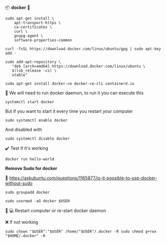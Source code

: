 📦 **docker** :whale: 

```console
sudo apt-get install \
    apt-transport-https \
    ca-certificates \
    curl \
    gnupg-agent \
    software-properties-common
```

```console
curl -fsSL https://download.docker.com/linux/ubuntu/gpg | sudo apt-key add -
```

```console
sudo add-apt-repository \
   "deb [arch=amd64] https://download.docker.com/linux/ubuntu \
   $(lsb_release -cs) \
   stable"
```

```console
sudo apt-get install docker-ce docker-ce-cli containerd.io
```

:running: We will need to run docker daemon, to run it you can execute this

```console
systemctl start docker
```

But if you want to start it every time you restart your computer

```console
sudo systemctl enable docker
```

And disabled with

```console
sudo systemctl disable docker
```

:heavy_check_mark: Test if it's working

```console
docker run hello-world
```

**Remove Sudo for docker**

:link: https://askubuntu.com/questions/1165877/is-it-possible-to-use-docker-without-sudo

```console
sudo groupadd docker
```

```console
sudo usermod -aG docker $USER
```

:repeat: :computer: Restart computer or re-start docker daemon

:x: If not working

```console
sudo chown "$USER":"$USER" /home/"$USER"/.docker -R sudo chmod g+rwx "$HOME/.docker" -R
```
